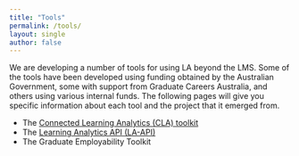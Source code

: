 ```yaml
---
title: "Tools"
permalink: /tools/
layout: single
author: false
---
```


We are developing a number of tools for using LA beyond the LMS.  Some of the tools have been developed using funding obtained by the Australian Government, some with support from Graduate Careers Australia, and others using various internal funds.  The following  pages will give you specific information about each tool and the project that it emerged from. 

- The [Connected Learning Analytics (CLA) toolkit]({{site.baseurl}}/tools/CLAtoolkit/)
- The [Learning Analytics API (LA-API)]({{site.baseurl}}/tools/LA-API/)
- The Graduate Employability Toolkit
